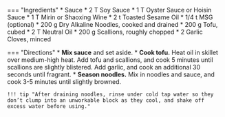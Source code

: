 === "Ingredients"
    * Sauce
        * 2 T Soy Sauce
        * 1 T Oyster Sauce or Hoisin Sauce
        * 1 T Mirin or Shaoxing Wine
        * 2 t Toasted Sesame Oil
        * 1/4 t MSG (optional)
    * 200 g Dry Alkaline Noodles, cooked and drained
    * 200 g Tofu, cubed
    * 2 T Neutral Oil
    * 200 g Scallions, roughly chopped
    * 2 Garlic Cloves, minced

=== "Directions"
    * **Mix sauce** and set aside.
    * **Cook tofu.** Heat oil in skillet over medium-high heat. Add tofu and scallions, and cook 5 minutes until scallions are slightly blistered. Add garlic, and cook an additional 30 seconds until fragrant.
    * **Season noodles.** Mix in noodles and sauce, and cook 3-5 minutes until slightly browned.

    !!! tip "After draining noodles, rinse under cold tap water so they don’t clump into an unworkable block as they cool, and shake off excess water before using."

[^nagi]:
    Maehashi, Nagi. ["Supreme Soy Noodles."](https://www.recipetineats.com/supreme-soy-noodles/#wprm-recipe-container-70822) _RecipeTin Eats._ 11 May 2022.
